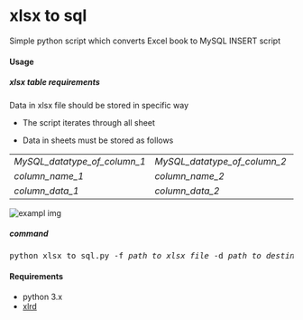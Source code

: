 # xlsx to sql

Simple python script which converts Excel book to MySQL INSERT script


#### Usage

##### xlsx table requirements
Data in xlsx file should be stored in specific way

- The script iterates through all sheet 

- Data in sheets must be stored as follows
<table>
 <tr><td><i>MySQL_datatype_of_column_1</i> </td> 
    <td><i>MySQL_datatype_of_column_2</i> 
    <td><i>MySQL_datatype_of_column_3</i></td></tr>
 <tr><td><i>column_name_1</i> </td> 
    <td><i>column_name_2</i> 
    <td><i>column_name_3</i></td></tr>
 <tr><td><i>column_data_1</i> </td> 
    <td><i>column_data_2</i> 
    <td><i>column_data_3</i></td></tr>
</table>

<img src="https://i.ibb.co/0y6LbHY/exampl.png" alt="exampl img" ></a>

##### command
<pre>
python xlsx_to_sql.py -f <i>path_to_xlsx_file</i> -d <i>path_to_destination_sql_file</i>
</pre>

#### Requirements

- python 3.x
- [xlrd](https://pypi.org/project/xlrd/)
